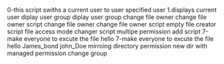 0-this script swiths a current user to user specified user
1.displays current user
diplay user group
diplay user group
change file owner
change file owner script
change file owner
change file owner script
empty file creator script
file access mode changer script
multipe permission add script
7-make everyone to excute the file hello
7-make everyone to excute the file hello
James_bond
john_Doe
mirroing
directory permission
new dir with managed permission
change group
